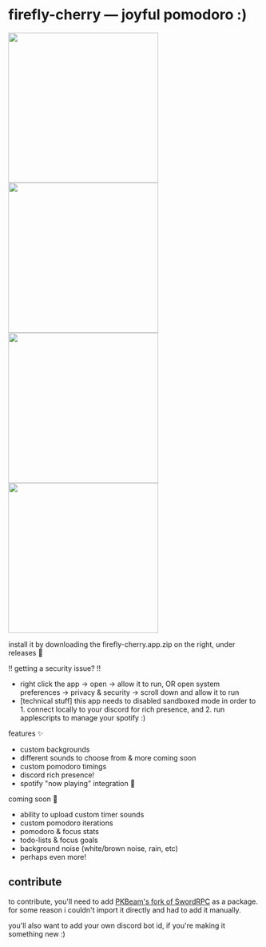 #  firefly-cherry — joyful pomodoro :)

<img src="https://github.com/bucketfish/firefly-cherry/assets/66538443/7651dc1d-4253-4f3b-a3da-c298b51896c8" width="300"></img>
<img src="https://github.com/bucketfish/firefly-cherry/assets/66538443/38335157-7a46-4ae9-b4db-aa8417e4eb65" width="300"></img>
<img src="https://github.com/bucketfish/firefly-cherry/assets/66538443/058e79eb-982e-48bb-b885-361d3c7fec42" width="300"></img>
<img src="https://github.com/bucketfish/firefly-cherry/assets/66538443/5c8fa1e1-99a2-4aae-9a4b-5117197b885b" width="300"></img>

install it by downloading the firefly-cherry.app.zip on the right, under releases 🥳

‼️ getting a security issue? ‼️
- right click the app -> open -> allow it to run, OR open system preferences -> privacy & security -> scroll down and allow it to run
- \[technical stuff] this app needs to disabled sandboxed mode in order to 1. connect locally to your discord for rich presence, and 2. run applescripts to manage your spotify :)

features ✨
- custom backgrounds
- different sounds to choose from & more coming soon
- custom pomodoro timings
- discord rich presence!
- spotify "now playing" integration 🎵

coming soon 🌱
- ability to upload custom timer sounds
- custom pomodoro iterations
- pomodoro & focus stats
- todo-lists & focus goals
- background noise (white/brown noise, rain, etc)
- perhaps even more!

## contribute
to contribute, you'll need to add [PKBeam's fork of SwordRPC](https://github.com/PKBeam/SwordRPC) as a package. for some reason i couldn't import it directly and had to add it manually.

you'll also want to add your own discord bot id, if you're making it something new :)
